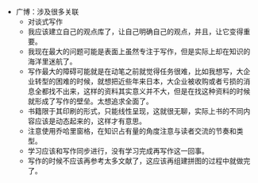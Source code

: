 - 广博：涉及很多关联
    - 对谈式写作
    - 我应该建立自己的观点库了，让自己明确自己的观点，并且，让它变得重要。
    - 我现在最大的问题可能是表面上虽然专注于写作，但是实际上却在知识的海洋里迷航了。
    - 写作最大的障碍可能就是在动笔之前就觉得任务很难，比如我想写，大企业转型的困难的时候，就想把近些年来日本，大企业被收购或者亏损的消息全都找不出来，这样的资料其实意义并不大，但是在找这种资料的时候就形成了写作的壁垒。太想追求全面了。
    - 书籍限于其印刷的形式，只能线性呈现，这就很无聊，实际上书的不同内容应该是动态起来的，这样才有意思。
    - 注意使用乔哈里窗格，在知识占有量的角度注意与读者交流的节奏和类型。
    - 学习应该和写作同步进行，没有学习完成再写作这一回事。
    - 写作的时候不应该再参考太多文献了，这应该再组建拼图的过程中就做完了。
